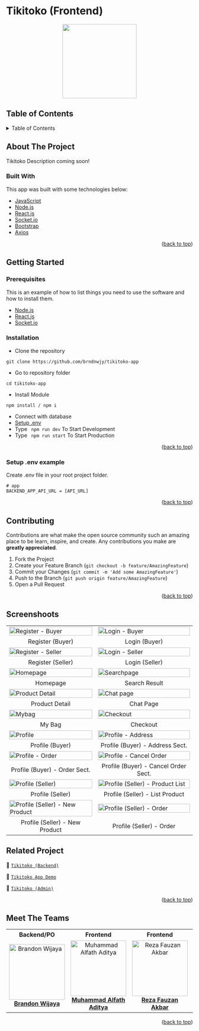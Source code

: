 # Tikitoko (Frontend)

<!-- Logo -->
<div align="center">
<img src="./src/documentation/logo.png" align="center" width="200" height="auto" />
</div>

<!-- Table of Contents -->
## Table of Contents

<details>
  <summary>Table of Contents</summary>
  <ol>
    <li>
      <a href="#about-the-project">About The Project</a>
      <ul>
        <li><a href="#built-with">Built With</a></li>
      </ul>
    </li>
    <li>
      <a href="#getting-started">Getting Started</a>
      <ul>
        <li><a href="#prerequisites">Prerequisites</a></li>
        <li><a href="#requirements">Requirements</a></li>
        <li><a href="#installation">Installation</a></li>
        <li><a href="#setup-env-example">Setup .env example</a></li>
      </ul>
    </li>
    <li><a href="#contributing">Contributing</a></li>
    <li><a href="#screenshoots">Screenshoots</a></li>
    <li><a href="#related-project">Related Projects</a></li>
    <li><a href="#meet-the-teams">Meet The Teams</a></li>
  </ol>
</details>

<!-- About The Project -->
## About The Project
Tikitoko Description coming soon!

### Built With
This app was built with some technologies below:
- [JavaScript](https://www.javascript.com/)
- [Node.js](https://nodejs.org/en/)
- [React.js](https://reactjs.org/)
- [Socket.io](https://socket.io/)
- [Bootstrap](https://getbootstrap.com/)
- [Axios](https://axios-http.com/)

<p align="right">(<a href="#top">back to top</a>)</p>

<!-- Getting Started -->
## Getting Started

### Prerequisites

This is an example of how to list things you need to use the software and how to install them.

* [Node.js](https://nodejs.org/en/download/)
* [React.js](https://reactjs.org/docs/create-a-new-react-app.html)
* [Socket.io](https://socket.io/docs/v4/client-api/)

### Installation

- Clone the repository
```
git clone https://github.com/brndnwjy/tikitoko-app
```
- Go to repository folder
```
cd tikitoko-app
```
- Install Module
```
npm install / npm i
```
- Connect with database
- <a href="#setup-env-example">Setup .env</a>
- Type ` npm run dev` To Start Development
- Type ` npm run start` To Start Production

<p align="right">(<a href="#top">back to top</a>)</p>

### Setup .env example

Create .env file in your root project folder.

```env
# app
BACKEND_APP_API_URL = [API_URL]
```

<p align="right">(<a href="#top">back to top</a>)</p>

<!-- Contributing -->
## Contributing

Contributions are what make the open source community such an amazing place to be learn, inspire, and create. Any contributions you make are **greatly appreciated**.

1. Fork the Project
2. Create your Feature Branch (`git checkout -b feature/AmazingFeature`)
3. Commit your Changes (`git commit -m 'Add some AmazingFeature'`)
4. Push to the Branch (`git push origin feature/AmazingFeature`)
5. Open a Pull Request

<p align="right">(<a href="#top">back to top</a>)</p>

<!-- Screenshoots -->
## Screenshoots
<table>
  <tr>
    <td><image src="./src/documentation/register-b.jpeg" alt="Register - Buyer" width=100% ></td>
    <td><image src="./src/documentation/login-b.jpeg" alt="Login - Buyer" width=100%/></td>
  </tr>
  <tr>
    <td align="center">Register (Buyer)</td>
    <td align="center">Login (Buyer)</td>
  </tr>
  
  <tr>
    <td><image src="./src/documentation/register-s.jpeg" alt="Register - Seller" width=100% ></td>
    <td><image src="./src/documentation/login-s.jpeg" alt="Login - Seller" width=100%/></td>
  </tr>
  <tr>
    <td align="center">Register (Seller)</td>
    <td align="center">Login (Seller)</td>
  </tr>
  
  <tr>
    <td><image src="./src/documentation/home.jpeg" alt="Homepage" width=100%></td>
    <td><image src="./src/documentation/search.jpeg" alt="Searchpage" width=100%></td>
  </tr>
  <tr>
      <td align="center">Homepage</td>
      <td align="center">Search Result</td>
  </tr>

  <tr>
    <td><image src="./src/documentation/product-detail.jpeg" alt="Product Detail" width=100%></td>
    <td><image src="./src/documentation/chat.jpeg" alt="Chat page" width=100%/></td>
  </tr>
   <tr>
    <td align="center">Product Detail</td>
    <td align="center">Chat Page</td>
  </tr>
  
  <tr>
    <td><image src="./src/documentation/mybag.jpeg" alt="Mybag" width=100%></td>
    <td><image src="./src/documentation/checkout.jpeg" alt="Checkout" width=100%></td>
  </tr>
  <tr>
      <td align="center">My Bag</td>
       <td align="center">Checkout</td>
  </tr>
  
  <tr>
    <td><image src="./src/documentation/profile-b.jpeg" alt="Profile" width=100%></td>
    <td><image src="./src/documentation/profile-b-address.jpeg" alt="Profile - Address" width=100%></td>
  </tr>
  <tr>
      <td align="center">Profile (Buyer)</td>
     <td align="center">Profile (Buyer) - Address Sect.</td>
  </tr>
  
  <tr>
    <td><image src="./src/documentation/profile-b-all-order.jpeg" alt="Profile - Order" width=100%></td>
    <td><image src="./src/documentation/profile-b-unpaid-order.jpeg" alt="Profile - Cancel Order" width=100%></td>
  </tr>
  <tr>
      <td align="center">Profile (Buyer) - Order Sect.</td>
     <td align="center">Profile (Buyer) - Cancel Order Sect.</td>
  </tr>
  
  <tr>
    <td><image src="./src/documentation/profile-s.jpeg" alt="Profile (Seller)" width=100%></td>
    <td><image src="./src/documentation/profile-s-list-product.jpeg" alt="Profile (Seller) - Product List" width=100%></td>    
  </tr>
  <tr>
     <td align="center">Profile (Seller)</td>
     <td align="center">Profile (Seller) - List Product</td>
  </tr>
  
  <tr>
    <td><image src="./src/documentation/profile-s-new-product.jpeg" alt="Profile (Seller) - New Product" width=100%></td>
    <td><image src="./src/documentation/profile-s-order.jpeg" alt="Profile (Seller) - Order" width=100%></td>    
  </tr>
  <tr>
     <td align="center">Profile (Seller) - New Product</td>
     <td align="center">Profile (Seller) - Order</td>
  </tr>
</table>


<!-- Related Projects -->
## Related Project
:rocket: [`Tikitoko (Backend)`](https://github.com/taufikrmdhan/tikitoko-api)

:rocket: [`Tikitoko App Demo`](https://tikitoko.netlify.app)

:rocket: [`Tikitoko (Admin)`](https://github.com/taufikrmdhan/tikitoko-admin)

<p align="right">(<a href="#top">back to top</a>)</p>

<!-- Meet The Teams -->
## Meet The Teams

<center>
  <table align="center">
    <tr>
      <th>Backend/PO</th>
      <th>Frontend</th>
      <th>Frontend</th>
      <th>Frontend</th>
      <th>Frontend</th>
    </tr>
    <tr>
      <td align="center">
        <a href="https://github.com/brndnwjy">
          <img width="150" src="https://avatars.githubusercontent.com/u/68231097?v=4" alt="Brandon Wijaya"><br/>
          <b>Brandon Wijaya</b>
        </a>
      </td>
      <td align="center">
        <a href="https://github.com/alfatpololo">
          <img width="150" src="https://media-exp1.licdn.com/dms/image/D5603AQFsGr9k1i8aQg/profile-displayphoto-shrink_100_100/0/1664426265179?e=1676505600&v=beta&t=BuTa0qWttnRgh3JuoOS-oYUVqEcvkM5i4h2UxdRH0Qg" alt="Muhammad Alfath Aditya"><br/>
          <b>Muhammad Alfath Aditya</b>
        </a>
      </td>
      <td align="center">
        <a href="https://github.com/rezafauzanakbar">
          <img width="150" src="https://avatars.githubusercontent.com/u/47907237?v=4" alt="Reza Fauzan Akbar"><br/>
          <b>Reza Fauzan Akbar</b>
        </a>
      </td>
      <td align="center">
        <a href="https://github.com/taufikrmdhan">
          <img width="150" src="https://avatars.githubusercontent.com/u/59110317?v=4" alt="Taufik Ramadhan"><br/>
          <b>Taufik Ramadhan</b>
        </a>
      </td>
      <td align="center">
        <a href="https://github.com/vickomaris">
          <img width="150" src="https://avatars.githubusercontent.com/u/64400928?v=4" alt="Vicko Maris Septiadi"><br/>
          <b>Vicko Maris Septiadi</b>
        </a>
      </td>
    </tr>
  </table>
</center>

<p align="right">(<a href="#top">back to top</a>)</p>
